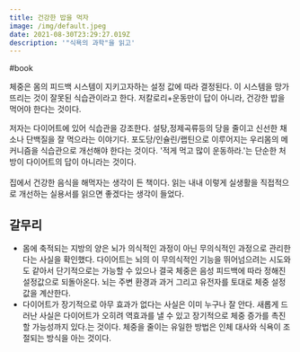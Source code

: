 ```yaml
---
title: 건강한 밥을 먹자
image: /img/default.jpeg
date: 2021-08-30T23:29:27.019Z
description: '"식욕의 과학"을 읽고'
---
```


#book

체중은 몸의 피드백 시스템이 지키고자하는 설정 값에 따라 결정된다. 이 시스템을 망가뜨리는 것이 잘못된 식습관이라고 한다. 저칼로리+운동만이 답이 아니라, 건강한 밥을 먹어야 한다는 것이다.

저자는 다이어트에 있어 식습관을 강조한다. 설탕,정제곡류등의 당을 줄이고 신선한 채소나 단백질을 잘 먹으라는 이야기다. 포도당/인슐린/랩틴으로 이루어지는 우리몸의 메커니즘을 식습관으로 개선해야 한다는 것이다. '적게 먹고 많이 운동하라.'는 단순한 처방이 다이어트의 답이 아니라는 것이다.\
\
집에서 건강한 음식을 해먹자는 생각이 든 책이다. 읽는 내내 이렇게 실생활을 직접적으로 개선하는 실용서를 읽으면 좋겠다는 생각이 들었다.

## 갈무리

* 몸에 축적되는 지방의 양은 뇌가 의식적인 과정이 아닌 무의식적인 과정으로 관리한다는 사실을 확인했다. 다이어트는 뇌의 이 무의식적인 기능을 뛰어넘으려는 시도와도 같아서 단기적으로는 가능할 수 있으나 결국 체중은 음성 피드백에 따라 정해진 설정값으로 되돌아온다. 뇌는 주변 환경과 과거 그리고 유전자를 토대로 체중 설정값을 계산한다.
* 다이어트가 장기적으로 아무 효과가 없다는 사실은 이미 누구나 잘 안다. 새롭게 드러난 사실은 다이어트가 오히려 역효과를 낼 수 있고 장기적으로 체중 증가를 촉진할 가능성까지 있다.는 것이다. 체중을 줄이는 유일한 방법은 인체 대사와 식욕이 조절되는 방식을 아는 것이다.